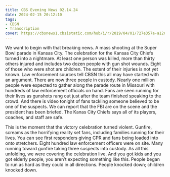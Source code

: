 ```yaml
---
title: CBS Evening News 02.14.24
date: 2024-02-15 20:12:10
tags:
- CBSN
- Transcription
cover: https://cbsnews1.cbsistatic.com/hub/i/r/2019/04/01/727e357a-a126-4138-a2c5-4d3222669d57/thumbnail/640x360/3ff2761028dc5c65cc4f07acd54bcd5c/cbsn2-logo-1920x1080.jpg
---
```

We want to begin with that breaking news. A mass shooting at the Super Bowl parade in Kansas City. The celebration for the Kansas City Chiefs turned into a nightmare. At least one person was killed, more than thirty others injured and includes two dozen people with gun shot wounds. Eight of those who were shot are children. The extent of their injuries is not yet known. Law enforcement sources tell CBSN this all may have started with an argument. There are now three people in custody. Nearly one million people were expected to gather along the parade route in Missouri with hundreds of law enforcement officials on hand. Fans are seen running for their lives as gunshots rang out just after the team finished speaking to the crowd. And there is video tonight of fans tackling someone believed to be one of the suspects. We can report that the FBI are on the scene and the president has been briefed. The Kanas City Chiefs says all of its players, coaches, and staff are safe. 

This is the moment that the victory celebration turned violent. Gunfire, screams as the horrifying reality set fans, including families running for their lives. You can see first responders giving CPR and fans being loaded into onto stretchers. Eight hundred law enforcement officers were on site. Many running toward gunfire taking three suspects into custody. As all this unfolding, we were covering the celebration live. And you got kids and you got elderly people, you aren’t expecting something like this. People began to run as hard as they could in all directions. People knocked down; children knocked down. 
